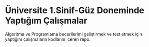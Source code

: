 # Üniversite 1.Sinif-Güz Doneminde Yaptığım Çalışmalar

Algoritma ve Programlama becerilerimi geliştirmek ve test etmek için yaptığım çalışmaların kodlarını içeren repo.
